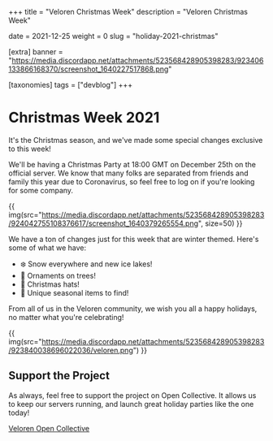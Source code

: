 +++
title = "Veloren Christmas Week"
description = "Veloren Christmas Week"

date = 2021-12-25
weight = 0
slug = "holiday-2021-christmas"

[extra]
banner = "https://media.discordapp.net/attachments/523568428905398283/923406133866168370/screenshot_1640227517868.png"

[taxonomies]
tags = ["devblog"]
+++

# Christmas Week 2021

It's the Christmas season, and we've made some special changes exclusive to this
week!

We'll be having a Christmas Party at 18:00 GMT on December 25th on the official
server. We know that many folks are separated from friends and family this year
due to Coronavirus, so feel free to log on if you're looking for some company.

{{
  img(src="https://media.discordapp.net/attachments/523568428905398283/924042755108376617/screenshot_1640379265554.png",
  size=50)
}}

We have a ton of changes just for this week that are winter themed. Here's some
of what we have:

- ❄️ Snow everywhere and new ice lakes!
- 🎄 Ornaments on trees!
- 🎅 Christmas hats!
- 🎁 Unique seasonal items to find!

From all of us in the Veloren community, we wish you all a happy holidays, no
matter what you're celebrating!

{{
  img(src="https://media.discordapp.net/attachments/523568428905398283/923840038696022036/veloren.png")
}}

## Support the Project

As always, feel free to support the project on Open Collective. It allows us to
keep our servers running, and launch great holiday parties like the one today!

[Veloren Open Collective](https://opencollective.com/veloren)
